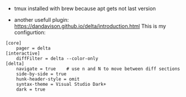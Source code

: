 - tmux installed with brew because apt gets not last version

- another usefull plugin: https://dandavison.github.io/delta/introduction.html
  This is my configurtion:

```
[core]
    pager = delta
[interactive]
    diffFilter = delta --color-only
[delta]
    navigate = true    # use n and N to move between diff sections
	side-by-side = true
	hunk-header-style = omit
	syntax-theme = Visual Studio Dark+
    dark = true
```
